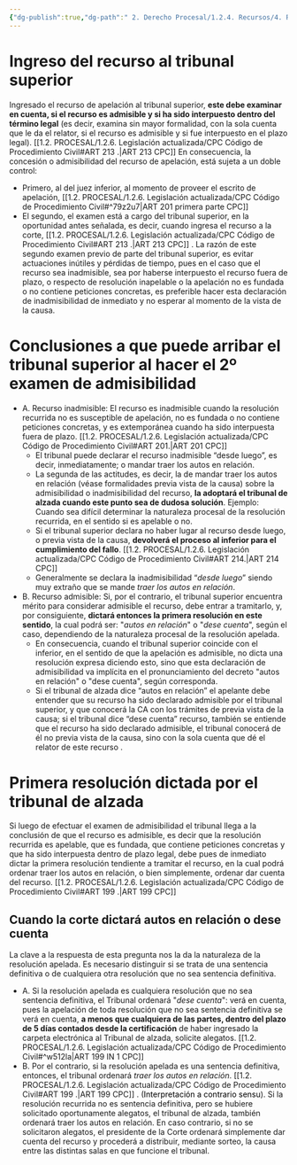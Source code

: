 ```yaml
---
{"dg-publish":true,"dg-path":" 2. Derecho Procesal/1.2.4. Recursos/4. Recurso de apelación/4.4. Segundo examen de admisibilidad del recurso de apelación (En segunda instancia).md","permalink":"/2-derecho-procesal/1-2-4-recursos/4-recurso-de-apelacion/4-4-segundo-examen-de-admisibilidad-del-recurso-de-apelacion-en-segunda-instancia/","tags":["Procesal"]}
---
```


# Ingreso del recurso al tribunal superior

Ingresado el recurso de apelación al tribunal superior, **este debe examinar en cuenta, si el recurso es admisible y si ha sido interpuesto dentro del término legal** (es decir, examina sin mayor formalidad, con la sola cuenta que le da el relator, si el recurso es admisible y si fue interpuesto en el plazo legal). [[1.2. PROCESAL/1.2.6. Legislación actualizada/CPC Código de Procedimiento Civil#ART 213 .\|ART 213 CPC]] 
En consecuencia, la concesión o admisibilidad del recurso de apelación, está sujeta a un doble control: 
- Primero, al del juez inferior, al momento de proveer el escrito de apelación, [[1.2. PROCESAL/1.2.6. Legislación actualizada/CPC Código de Procedimiento Civil#^79z2u7\|ART 201 primera parte CPC]]
- El segundo, el examen está a cargo del tribunal superior, en la oportunidad antes señalada, es decir, cuando ingresa el recurso a la corte, [[1.2. PROCESAL/1.2.6. Legislación actualizada/CPC Código de Procedimiento Civil#ART 213 .\|ART 213 CPC]] .  La razón de este segundo examen previo de parte del tribunal superior, es evitar actuaciones inútiles y pérdidas de tiempo, pues en el caso que el recurso sea inadmisible, sea por haberse interpuesto el recurso fuera de plazo, o respecto de resolución inapelable o la apelación no es fundada o no contiene peticiones concretas, es preferible hacer esta declaración de inadmisibilidad de inmediato y no esperar al momento de la vista de la causa.

# Conclusiones a que puede arribar el tribunal superior al hacer el 2º examen de admisibilidad

- A. Recurso inadmisible: El recurso es inadmisible cuando la resolución recurrida no es susceptible de apelación, no es fundada o no contiene peticiones concretas, y es extemporánea cuando ha sido interpuesta fuera de plazo. [[1.2. PROCESAL/1.2.6. Legislación actualizada/CPC Código de Procedimiento Civil#ART 201.\|ART 201 CPC]]
	- El tribunal puede declarar el recurso inadmisible “desde luego”, es decir, inmediatamente; o mandar traer los autos en relación.
	- La segunda de las actitudes, es decir, la de mandar traer los autos en relación (véase formalidades previa vista de la causa) sobre la admisibilidad o inadmisibilidad del recurso, **la adoptará el tribunal de alzada cuando este punto sea de dudosa solución**. Ejemplo: Cuando sea difícil determinar la naturaleza procesal de la resolución recurrida, en el sentido si es apelable o no.
	- Si el tribunal superior declara no haber lugar al recurso desde luego, o previa vista de la causa, **devolverá el proceso al inferior para el cumplimiento del fallo**. [[1.2. PROCESAL/1.2.6. Legislación actualizada/CPC Código de Procedimiento Civil#ART 214.\|ART 214 CPC]]
	- Generalmente se declara la inadmisibilidad “*desde luego*” siendo muy extraño que se mande *traer los autos en relación*.
- B. Recurso admisible: Si, por el contrario, el tribunal superior encuentra mérito para considerar admisible el recurso, debe entrar a tramitarlo, y, por consiguiente, **dictará entonces la primera resolución en este sentido**, la cual podrá ser: "*autos en relación*" o "*dese cuenta*", según el caso, dependiendo de la naturaleza procesal de la resolución apelada.
	- En consecuencia, cuando el tribunal superior coincide con el inferior, en el sentido de que la apelación es admisible, no dicta una resolución expresa diciendo esto, sino que esta declaración de admisibilidad va implícita en el pronunciamiento del decreto "autos en relación" o "dese cuenta", según corresponda.
	- Si el tribunal de alzada dice “autos en relación” el apelante debe entender que su recurso ha sido declarado admisible por el tribunal superior, y que conocerá la CA con los trámites de previa vista de la causa; si el tribunal dice “dese cuenta” recurso, también se entiende que el recurso ha sido declarado admisible, el tribunal conocerá de él no previa vista de la causa, sino con la sola cuenta que dé el relator de este recurso .

# Primera resolución dictada por el tribunal de alzada

Si luego de efectuar el examen de admisibilidad el tribunal llega a la conclusión de que el recurso es admisible, es decir que la resolución recurrida es apelable, que es fundada, que contiene peticiones concretas y que ha sido interpuesta dentro de plazo legal, debe pues de inmediato dictar la primera resolución tendiente a tramitar el recurso, en la cual podrá ordenar traer los autos en relación, o bien simplemente, ordenar dar cuenta del recurso. [[1.2. PROCESAL/1.2.6. Legislación actualizada/CPC Código de Procedimiento Civil#ART 199 .\|ART 199 CPC]]

## Cuando la corte dictará autos en relación o dese cuenta

La clave a la respuesta de esta pregunta nos la da la naturaleza de la resolución apelada. Es necesario distinguir si se trata de una sentencia definitiva o de cualquiera otra resolución que no sea sentencia definitiva.
- A. Si la resolución apelada es cualquiera resolución que no sea sentencia definitiva, el Tribunal ordenará "*dese cuenta*": verá en cuenta, pues la apelación de toda resolución que no sea sentencia definitiva se verá en cuenta, **a menos que cualquiera de las partes, dentro del plazo de 5 días contados desde la certificación** de haber ingresado la carpeta electrónica al Tribunal de alzada, solicite alegatos. [[1.2. PROCESAL/1.2.6. Legislación actualizada/CPC Código de Procedimiento Civil#^w512la\|ART 199 IN 1 CPC]]
- B. Por el contrario, si la resolución apelada es una sentencia definitiva, entonces, el tribunal ordenará *traer los autos en relación*. [[1.2. PROCESAL/1.2.6. Legislación actualizada/CPC Código de Procedimiento Civil#ART 199 .\|ART 199 CPC]]  . (<mark style='background:var(--mk-color-red)'>Interpretación a contrario sensu</mark>). Si la resolución recurrida no es sentencia definitiva, pero se hubiere solicitado oportunamente alegatos, el tribunal de alzada, también ordenará traer los autos en relación. En caso contrario, si no se solicitaron alegatos, el presidente de la Corte ordenará simplemente dar cuenta del recurso y procederá a distribuir, mediante sorteo, la causa entre las distintas salas en que funcione el tribunal.